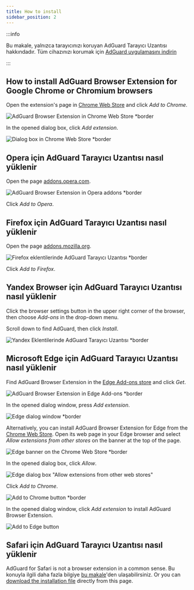 ```yaml
---
title: How to install
sidebar_position: 2
---
```


:::info

Bu makale, yalnızca tarayıcınızı koruyan AdGuard Tarayıcı Uzantısı hakkındadır. Tüm cihazınızı korumak için [AdGuard uygulamasını indirin](https://adguard.com/download.html?auto=true)

:::

## How to install AdGuard Browser Extension for Google Chrome or Chromium browsers

Open the extension's page in [Chrome Web Store](https://agrd.io/extension_chrome) and click _Add to Chrome_.

![AdGuard Browser Extension in Chrome Web Store *border](https://cdn.adtidy.org/content/Kb/ad_blocker/browser_extension/ad_blocker_browser_extension_chrome.png)

In the opened dialog box, click _Add extension_.

![Dialog box in Chrome Web Store *border](https://cdn.adtidy.org/content/Kb/ad_blocker/browser_extension/ad_blocker_browser_extension_chrome1.png)

## Opera için AdGuard Tarayıcı Uzantısı nasıl yüklenir

Open the page [addons.opera.com](https://agrd.io/extension_opera).

![AdGuard Browser Extension in Opera addons *border](https://cdn.adtidy.org/content/Kb/ad_blocker/browser_extension/ad_blocker_browser_extension_opera.png)

Click _Add to Opera_.

## Firefox için AdGuard Tarayıcı Uzantısı nasıl yüklenir

Open the page [addons.mozilla.org](https://agrd.io/extension_firefox).

![Firefox eklentilerinde AdGuard Tarayıcı Uzantısı *border](https://cdn.adtidy.org/content/Kb/ad_blocker/browser_extension/ad_blocker_browser_extension_firefox.png)

Click _Add to Firefox_.

## Yandex Browser için AdGuard Tarayıcı Uzantısı nasıl yüklenir

Click the browser settings button in the upper right corner of the browser, then choose _Add-ons_ in the drop-down menu.

Scroll down to find AdGuard, then click _Install_.

![Yandex Eklentilerinde AdGuard Tarayıcı Uzantısı *border](https://cdn.adtidy.org/content/Kb/ad_blocker/browser_extension/ad_blocker_browser_extension_yandex.png)

## Microsoft Edge için AdGuard Tarayıcı Uzantısı nasıl yüklenir

Find AdGuard Browser Extension in the [Edge Add-ons store](https://agrd.io/extension_edge) and click _Get_.

![AdGuard Browser Extension in Edge Add-ons *border](https://cdn.adtidy.org/content/Kb/ad_blocker/browser_extension/ad_blocker_browser_extension_edge.png)

In the opened dialog window, press _Add extension_.

![Edge dialog window *border](https://cdn.adtidy.org/content/Kb/ad_blocker/browser_extension/ad_blocker_browser_extension_edge1.png)

Alternatively, you can install AdGuard Browser Extension for Edge from the [Chrome Web Store](https://agrd.io/extension_chrome). Open its web page in your Edge browser and select *Allow extensions from other stores* on the banner at the top of the page.

![Edge banner on the Chrome Web Store *border](https://cdn.adtidy.org/content/Kb/ad_blocker/browser_extension/edge_banner.jpg)

In the opened dialog box, click *Allow*.

![Edge dialog box "Allow extensions from other web stores"](https://cdn.adtidy.org/content/Kb/ad_blocker/browser_extension/allow_from_stores.jpg)

Click *Add to Chrome*.

![Add to Chrome button *border](https://cdn.adtidy.org/content/Kb/ad_blocker/browser_extension/add_to_chrome.jpg)

In the opened dialog window, click *Add extension* to install AdGuard Browser Extension.

![Add to Edge button](https://cdn.adtidy.org/content/Kb/ad_blocker/browser_extension/add_to_edge.jpg)


## Safari için AdGuard Tarayıcı Uzantısı nasıl yüklenir

AdGuard for Safari is not a browser extension in a common sense. Bu konuyla ilgili daha fazla bilgiye [bu makale](/adguard-for-safari/overview)'den ulaşabilirsiniz. Or you can [download the installation file](https://agrd.io/safari_release) directly from this page.
